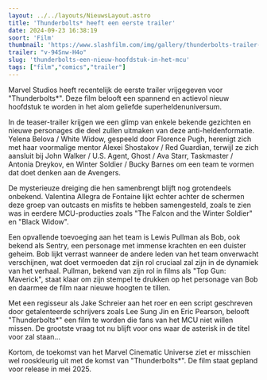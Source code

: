 ```yaml
---
layout: ../../layouts/NieuwsLayout.astro
title: 'Thunderbolts* heeft een eerste trailer'
date: 2024-09-23 16:38:19
soort: 'Film'
thumbnail: 'https://www.slashfilm.com/img/gallery/thunderbolts-trailer-marvels-team-of-villains-takes-the-stage/get-ready-to-meet-a-different-kind-of-marvel-team-1727098414.jpg'
trailer: "v-94Snw-H4o"
slug: 'thunderbolts-een-nieuw-hoofdstuk-in-het-mcu'
tags: ["film","comics","trailer"]
---
```


Marvel Studios heeft recentelijk de eerste trailer vrijgegeven voor "Thunderbolts*". Deze film belooft een spannend en actievol nieuw hoofdstuk te worden in het alom geliefde superheldenuniversum.

In de teaser-trailer krijgen we een glimp van enkele bekende gezichten en nieuwe personages die deel zullen uitmaken van deze anti-heldenformatie. Yelena Belova / White Widow, gespeeld door Florence Pugh, herenigt zich met haar voormalige mentor Alexei Shostakov / Red Guardian, terwijl ze zich aansluit bij John Walker / U.S. Agent, Ghost / Ava Starr, Taskmaster / Antonia Dreykov, en Winter Soldier / Bucky Barnes om een team te vormen dat doet denken aan de Avengers.

De mysterieuze dreiging die hen samenbrengt blijft nog grotendeels onbekend. Valentina Allegra de Fontaine lijkt echter achter de schermen deze groep van outcasts en misfits te hebben samengesteld, zoals te zien was in eerdere MCU-producties zoals "The Falcon and the Winter Soldier" en "Black Widow".

Een opvallende toevoeging aan het team is Lewis Pullman als Bob, ook bekend als Sentry, een personage met immense krachten en een duister geheim. Bob lijkt verrast wanneer de andere leden van het team onverwacht verschijnen, wat doet vermoeden dat zijn rol cruciaal zal zijn in de dynamiek van het verhaal. Pullman, bekend van zijn rol in films als "Top Gun: Maverick", staat klaar om zijn stempel te drukken op het personage van Bob en daarmee de film naar nieuwe hoogten te tillen.

Met een regisseur als Jake Schreier aan het roer en een script geschreven door getalenteerde schrijvers zoals Lee Sung Jin en Eric Pearson, belooft "Thunderbolts*" een film te worden die fans van het MCU niet willen missen. De grootste vraag tot nu blijft voor ons waar de asterisk in de titel voor zal staan...

Kortom, de toekomst van het Marvel Cinematic Universe ziet er misschien wel rooskleurig uit met de komst van "Thunderbolts*". De film staat gepland voor release in mei 2025.
